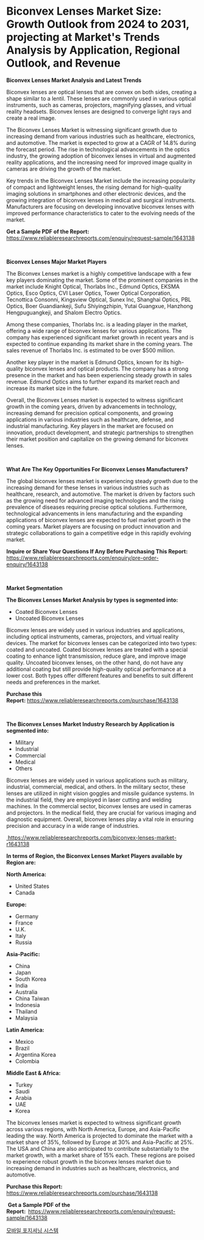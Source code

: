 <p><h1>Biconvex Lenses Market Size: Growth Outlook from 2024 to 2031, projecting at Market's Trends Analysis by Application, Regional Outlook, and Revenue</h1></p><p><strong>Biconvex Lenses Market Analysis and Latest Trends</strong></p>
<p><p>Biconvex lenses are optical lenses that are convex on both sides, creating a shape similar to a lentil. These lenses are commonly used in various optical instruments, such as cameras, projectors, magnifying glasses, and virtual reality headsets. Biconvex lenses are designed to converge light rays and create a real image.</p><p>The Biconvex Lenses Market is witnessing significant growth due to increasing demand from various industries such as healthcare, electronics, and automotive. The market is expected to grow at a CAGR of 14.8% during the forecast period. The rise in technological advancements in the optics industry, the growing adoption of biconvex lenses in virtual and augmented reality applications, and the increasing need for improved image quality in cameras are driving the growth of the market.</p><p>Key trends in the Biconvex Lenses Market include the increasing popularity of compact and lightweight lenses, the rising demand for high-quality imaging solutions in smartphones and other electronic devices, and the growing integration of biconvex lenses in medical and surgical instruments. Manufacturers are focusing on developing innovative biconvex lenses with improved performance characteristics to cater to the evolving needs of the market.</p></p>
<p><strong>Get a Sample PDF of the Report:&nbsp;</strong> <a href="https://www.reliableresearchreports.com/enquiry/request-sample/1643138">https://www.reliableresearchreports.com/enquiry/request-sample/1643138</a></p>
<p>&nbsp;</p>
<p><strong>Biconvex Lenses Major Market Players</strong></p>
<p><p>The Biconvex Lenses market is a highly competitive landscape with a few key players dominating the market. Some of the prominent companies in the market include Knight Optical, Thorlabs Inc., Edmund Optics, EKSMA Optics, Esco Optics, CVI Laser Optics, Tower Optical Corporation, Tecnottica Consonni, Kingsview Optical, Sunex Inc, Shanghai Optics, PBL Optics, Boer Guandiankeji, Sufu Shiyingzhipin, Yutai Guangxue, Hanzhong Hengpuguangkeji, and Shalom Electro Optics.</p><p>Among these companies, Thorlabs Inc. is a leading player in the market, offering a wide range of biconvex lenses for various applications. The company has experienced significant market growth in recent years and is expected to continue expanding its market share in the coming years. The sales revenue of Thorlabs Inc. is estimated to be over $500 million.</p><p>Another key player in the market is Edmund Optics, known for its high-quality biconvex lenses and optical products. The company has a strong presence in the market and has been experiencing steady growth in sales revenue. Edmund Optics aims to further expand its market reach and increase its market size in the future.</p><p>Overall, the Biconvex Lenses market is expected to witness significant growth in the coming years, driven by advancements in technology, increasing demand for precision optical components, and growing applications in various industries such as healthcare, defense, and industrial manufacturing. Key players in the market are focused on innovation, product development, and strategic partnerships to strengthen their market position and capitalize on the growing demand for biconvex lenses.</p></p>
<p>&nbsp;</p>
<p><strong>What Are The Key Opportunities For Biconvex Lenses Manufacturers?</strong></p>
<p><p>The global biconvex lenses market is experiencing steady growth due to the increasing demand for these lenses in various industries such as healthcare, research, and automotive. The market is driven by factors such as the growing need for advanced imaging technologies and the rising prevalence of diseases requiring precise optical solutions. Furthermore, technological advancements in lens manufacturing and the expanding applications of biconvex lenses are expected to fuel market growth in the coming years. Market players are focusing on product innovation and strategic collaborations to gain a competitive edge in this rapidly evolving market.</p></p>
<p><strong>Inquire or Share Your Questions If Any Before Purchasing This Report:</strong> <a href="https://www.reliableresearchreports.com/enquiry/pre-order-enquiry/1643138">https://www.reliableresearchreports.com/enquiry/pre-order-enquiry/1643138</a></p>
<p>&nbsp;</p>
<p><strong>Market Segmentation</strong></p>
<p><strong>The Biconvex Lenses Market Analysis by types is segmented into:</strong></p>
<p><ul><li>Coated Biconvex Lenses</li><li>Uncoated Biconvex Lenses</li></ul></p>
<p><p>Biconvex lenses are widely used in various industries and applications, including optical instruments, cameras, projectors, and virtual reality devices. The market for biconvex lenses can be categorized into two types: coated and uncoated. Coated biconvex lenses are treated with a special coating to enhance light transmission, reduce glare, and improve image quality. Uncoated biconvex lenses, on the other hand, do not have any additional coating but still provide high-quality optical performance at a lower cost. Both types offer different features and benefits to suit different needs and preferences in the market.</p></p>
<p><strong>Purchase this Report:&nbsp;</strong><a href="https://www.reliableresearchreports.com/purchase/1643138">https://www.reliableresearchreports.com/purchase/1643138</a></p>
<p>&nbsp;</p>
<p><strong>The Biconvex Lenses Market Industry Research by Application is segmented into:</strong></p>
<p><ul><li>Military</li><li>Industrial</li><li>Commercial</li><li>Medical</li><li>Others</li></ul></p>
<p><p>Biconvex lenses are widely used in various applications such as military, industrial, commercial, medical, and others. In the military sector, these lenses are utilized in night vision goggles and missile guidance systems. In the industrial field, they are employed in laser cutting and welding machines. In the commercial sector, biconvex lenses are used in cameras and projectors. In the medical field, they are crucial for various imaging and diagnostic equipment. Overall, biconvex lenses play a vital role in ensuring precision and accuracy in a wide range of industries.</p></p>
<p><a href="https://www.reliableresearchreports.com/biconvex-lenses-market-r1643138">&nbsp;https://www.reliableresearchreports.com/biconvex-lenses-market-r1643138</a></p>
<p><strong>In terms of Region, the Biconvex Lenses Market Players available by Region are:</strong></p>
<p>
    <p> <strong> North America: </strong>
        <ul>
            <li>United States</li>
            <li>Canada</li>
        </ul>
        </p> 
    <p> <strong> Europe: </strong>
        <ul>
            <li>Germany</li>
            <li>France</li>
            <li>U.K.</li>
            <li>Italy</li>
            <li>Russia</li>
        </ul>
        </p> 
    <p> <strong> Asia-Pacific: </strong>
        <ul>
            <li>China</li>
            <li>Japan</li>
            <li>South Korea</li>
            <li>India</li>
            <li>Australia</li>
            <li>China Taiwan</li>
            <li>Indonesia</li>
            <li>Thailand</li>
            <li>Malaysia</li>
        </ul>
        </p> 
    <p> <strong> Latin America: </strong>
        <ul>
            <li>Mexico</li>
            <li>Brazil</li>
            <li>Argentina Korea</li>
            <li>Colombia</li>
        </ul>
        </p> 
    <p> <strong> Middle East & Africa: </strong>
        <ul>
            <li>Turkey</li>
            <li>Saudi</li>
            <li>Arabia</li>
            <li>UAE</li>
            <li>Korea</li>
        </ul>
    </p>
    </p>
<p><p>The biconvex lenses market is expected to witness significant growth across various regions, with North America, Europe, and Asia-Pacific leading the way. North America is projected to dominate the market with a market share of 35%, followed by Europe at 30% and Asia-Pacific at 25%. The USA and China are also anticipated to contribute substantially to the market growth, with a market share of 15% each. These regions are poised to experience robust growth in the biconvex lenses market due to increasing demand in industries such as healthcare, electronics, and automotive.</p></p>
<p><strong>Purchase this Report: </strong><a href="https://www.reliableresearchreports.com/purchase/1643138">https://www.reliableresearchreports.com/purchase/1643138</a></p>
<p>&nbsp;<strong>Get a Sample PDF of the Report:&nbsp;&nbsp;</strong><a href="https://www.reliableresearchreports.com/enquiry/request-sample/1643138">https://www.reliableresearchreports.com/enquiry/request-sample/1643138</a></p>
<p><strong></strong></p>
<p><p><a href="https://github.com/Madalyell456456/Market-Research-Report-List-1/blob/main/674505329895.md">모바일 포지셔닝 시스템</a></p></p>